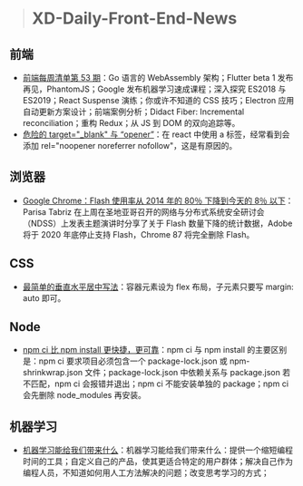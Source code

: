 
> # XD-Daily-Front-End-News

## 前端 

- [前端每周清单第 53 期](https://zhuanlan.zhihu.com/p/34320651?group_id=954785550436106240)：Go 语言的 WebAssembly 架构；Flutter beta 1 发布再见，PhantomJS；Google 发布机器学习速成课程；深入探究 ES2018 与 ES2019；React Suspense 演练；你或许不知道的 CSS 技巧；Electron 应用自动更新方案设计；前端案例分析；Didact Fiber: Incremental reconciliation；重构 Redux；从 JS 到 DOM 的双向追踪等。
- [危险的 target="_blank" 与 “opener”](https://knownsec-fed.com/2018-03-01-wei-xian-de-targetblank-yu-opener/)：在 react 中使用 a 标签，经常看到会添加 rel="noopener noreferrer nofollow"，这是有原因的。

## 浏览器

- [Google Chrome：Flash 使用率从 2014 年的 80％ 下降到今天的 8％ 以下](https://www.bleepingcomputer.com/news/security/google-chrome-flash-usage-declines-from-80-percent-in-2014-to-under-8-percent-today/)：Parisa Tabriz 在上周在圣地亚哥召开的网络与分布式系统安全研讨会（NDSS）上发表主题演讲时分享了关于 Flash 数量下降的统计数据，Adobe 将于 2020 年底停止支持 Flash，Chrome 87 将完全删除 Flash。

## CSS

- [最简单的垂直水平居中写法](https://twitter.com/bharatramnani94/status/970906365056053249)：容器元素设为 flex 布局，子元素只要写 margin: auto 即可。

## Node 

- [npm ci 比 npm install 更快捷，更可靠](https://dev.to/aussieguy0/reading-files-in-a-chrome-extension--2c03)：npm ci 与 npm install 的主要区别是：npm ci 要求项目必须包含一个 package-lock.json 或 npm-shrinkwrap.json 文件；package-lock.json 中依赖关系与 package.json 若不匹配，npm ci 会报错并退出；npm ci 不能安装单独的 package；npm ci 会先删除 node_modules 再安装。

## 机器学习 

- [机器学习能给我们带来什么](https://www.youtube.com/watch?v=3vzTk7CoI3k)：机器学习能给我们带来什么：提供一个缩短编程时间的工具；自定义自己的产品，使其更适合特定的用户群体；解决自己作为编程人员，不知道如何用人工方法解决的问题；改变思考学习的方式；

